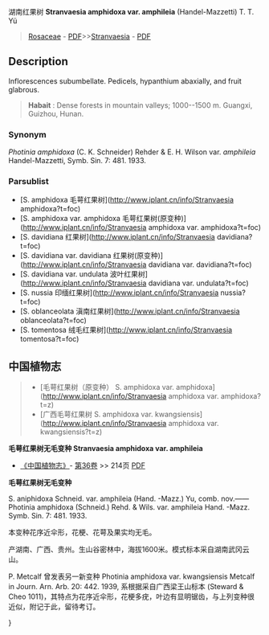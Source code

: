 湖南红果树 **Stranvaesia amphidoxa var. amphileia** (Handel-Mazzetti) T. T. Yü

> [Rosaceae](http://www.iplant.cn/info/Rosaceae?t=foc) - [PDF](http://www.iplant.cn/foc/pdf/Rosaceae.pdf)>>[Stranvaesia](http://www.iplant.cn/info/Stranvaesia?t=foc) - [PDF](http://www.iplant.cn/foc/pdf/Stranvaesia.pdf)

## Description

Inflorescences subumbellate. Pedicels, hypanthium abaxially, and fruit glabrous.

> **Habait** : 
> Dense forests in mountain valleys; 1000--1500 m. Guangxi, Guizhou, Hunan.

### Synonym
*Photinia amphidoxa* (C. K. Schneider) Rehder & E. H. Wilson var. *amphileia* Handel-Mazzetti, Symb. Sin. 7: 481. 1933.

### Parsublist

* [S.  amphidoxa  毛萼红果树](http://www.iplant.cn/info/Stranvaesia amphidoxa?t=foc)
* [S.  amphidoxa var. amphidoxa  毛萼红果树(原变种)](http://www.iplant.cn/info/Stranvaesia amphidoxa var. amphidoxa?t=foc)
* [S.  davidiana  红果树](http://www.iplant.cn/info/Stranvaesia davidiana?t=foc)
* [S.  davidiana var. davidiana  红果树(原变种)](http://www.iplant.cn/info/Stranvaesia davidiana var. davidiana?t=foc)
* [S.  davidiana var. undulata  波叶红果树](http://www.iplant.cn/info/Stranvaesia davidiana var. undulata?t=foc)
* [S.  nussia  印缅红果树](http://www.iplant.cn/info/Stranvaesia nussia?t=foc)
* [S.  oblanceolata  滇南红果树](http://www.iplant.cn/info/Stranvaesia oblanceolata?t=foc)
* [S.  tomentosa  绒毛红果树](http://www.iplant.cn/info/Stranvaesia tomentosa?t=foc)

## 中国植物志

> * [毛萼红果树（原变种）  S.  amphidoxa var. amphidoxa](http://www.iplant.cn/info/Stranvaesia amphidoxa var. amphidoxa?t=z)
> * [广西毛萼红果树  S.  amphidoxa var. kwangsiensis](http://www.iplant.cn/info/Stranvaesia amphidoxa var. kwangsiensis?t=z)

**毛萼红果树无毛变种 Stranvaesia amphidoxa var. amphileia**

* [《中国植物志》](http://www.iplant.cn/frps)- [第36卷](http://www.iplant.cn/frps/vol/36) >> 214页 [PDF](http://www.iplant.cn/frps/pdf/36/214.pdf)

**毛萼红果树无毛变种**

S. aniphidoxa Schneid. var. amphileia (Hand. -Mazz.) Yu, comb. nov.——Photinia amphidoxa (Schneid.) Rehd. & Wils. var. amphileia Hand. -Mazz. Symb. Sin. 7: 481. 1933.

本变种花序近伞形，花梗、花萼及果实均无毛。

产湖南、广西、贵州。生山谷密林中，海拔1600米。模式标本采自湖南武冈云山。

P. Metcalf 曾发表另一新变种 Photinia amphidoxa var. kwangsiensis Metcalf in Journ. Arn. Arb. 20: 442. 1939, 系根据采自广西梁王山标本 (Steward & Cheo 1011)，其特点为花序近伞形，花梗多疣，叶边有显明锯齿，与上列变种很近似，附记于此，留待考订。

}